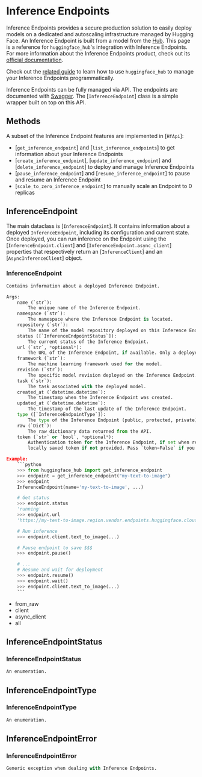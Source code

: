 # Inference Endpoints

Inference Endpoints provides a secure production solution to easily deploy models on a dedicated and autoscaling infrastructure managed by Hugging Face. An Inference Endpoint is built from a model from the [Hub](https://huggingface.co/models). This page is a reference for `huggingface_hub`'s integration with Inference Endpoints. For more information about the Inference Endpoints product, check out its [official documentation](https://huggingface.co/docs/inference-endpoints/index).

<Tip>

Check out the [related guide](../guides/inference_endpoints) to learn how to use `huggingface_hub` to manage your Inference Endpoints programmatically.

</Tip>

Inference Endpoints can be fully managed via API. The endpoints are documented with [Swagger](https://api.endpoints.huggingface.cloud/). The [`InferenceEndpoint`] class is a simple wrapper built on top on this API.

## Methods

A subset of the Inference Endpoint features are implemented in [`HfApi`]:

- [`get_inference_endpoint`] and [`list_inference_endpoints`] to get information about your Inference Endpoints
- [`create_inference_endpoint`], [`update_inference_endpoint`] and [`delete_inference_endpoint`] to deploy and manage Inference Endpoints
- [`pause_inference_endpoint`] and [`resume_inference_endpoint`] to pause and resume an Inference Endpoint
- [`scale_to_zero_inference_endpoint`] to manually scale an Endpoint to 0 replicas

## InferenceEndpoint

The main dataclass is [`InferenceEndpoint`]. It contains information about a deployed `InferenceEndpoint`, including its configuration and current state. Once deployed, you can run inference on the Endpoint using the  [`InferenceEndpoint.client`] and [`InferenceEndpoint.async_client`] properties that respectively return an [`InferenceClient`] and an [`AsyncInferenceClient`] object.

### InferenceEndpoint

```python
Contains information about a deployed Inference Endpoint.

Args:
    name (`str`):
        The unique name of the Inference Endpoint.
    namespace (`str`):
        The namespace where the Inference Endpoint is located.
    repository (`str`):
        The name of the model repository deployed on this Inference Endpoint.
    status ([`InferenceEndpointStatus`]):
        The current status of the Inference Endpoint.
    url (`str`, *optional*):
        The URL of the Inference Endpoint, if available. Only a deployed Inference Endpoint will have a URL.
    framework (`str`):
        The machine learning framework used for the model.
    revision (`str`):
        The specific model revision deployed on the Inference Endpoint.
    task (`str`):
        The task associated with the deployed model.
    created_at (`datetime.datetime`):
        The timestamp when the Inference Endpoint was created.
    updated_at (`datetime.datetime`):
        The timestamp of the last update of the Inference Endpoint.
    type ([`InferenceEndpointType`]):
        The type of the Inference Endpoint (public, protected, private).
    raw (`Dict`):
        The raw dictionary data returned from the API.
    token (`str` or `bool`, *optional*):
        Authentication token for the Inference Endpoint, if set when requesting the API. Will default to the
        locally saved token if not provided. Pass `token=False` if you don't want to send your token to the server.

Example:
    ```python
    >>> from huggingface_hub import get_inference_endpoint
    >>> endpoint = get_inference_endpoint("my-text-to-image")
    >>> endpoint
    InferenceEndpoint(name='my-text-to-image', ...)

    # Get status
    >>> endpoint.status
    'running'
    >>> endpoint.url
    'https://my-text-to-image.region.vendor.endpoints.huggingface.cloud'

    # Run inference
    >>> endpoint.client.text_to_image(...)

    # Pause endpoint to save $$$
    >>> endpoint.pause()

    # ...
    # Resume and wait for deployment
    >>> endpoint.resume()
    >>> endpoint.wait()
    >>> endpoint.client.text_to_image(...)
    ```
```

  - from_raw
  - client
  - async_client
  - all

## InferenceEndpointStatus

### InferenceEndpointStatus

```python
An enumeration.
```


## InferenceEndpointType

### InferenceEndpointType

```python
An enumeration.
```


## InferenceEndpointError

### InferenceEndpointError

```python
Generic exception when dealing with Inference Endpoints.
```

